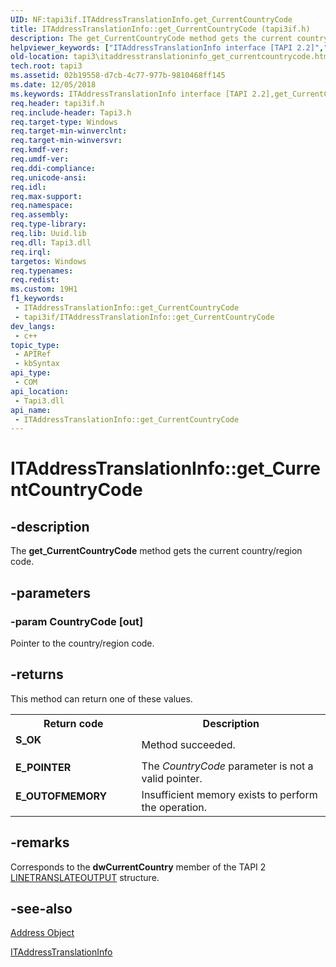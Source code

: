 ```yaml
---
UID: NF:tapi3if.ITAddressTranslationInfo.get_CurrentCountryCode
title: ITAddressTranslationInfo::get_CurrentCountryCode (tapi3if.h)
description: The get_CurrentCountryCode method gets the current country/region code.
helpviewer_keywords: ["ITAddressTranslationInfo interface [TAPI 2.2]","get_CurrentCountryCode method","ITAddressTranslationInfo.get_CurrentCountryCode","ITAddressTranslationInfo::get_CurrentCountryCode","_tapi3_itaddresstranslationinfo_get_currentcountrycode","get_CurrentCountryCode","get_CurrentCountryCode method [TAPI 2.2]","get_CurrentCountryCode method [TAPI 2.2]","ITAddressTranslationInfo interface","tapi3.itaddresstranslationinfo_get_currentcountrycode","tapi3if/ITAddressTranslationInfo::get_CurrentCountryCode"]
old-location: tapi3\itaddresstranslationinfo_get_currentcountrycode.htm
tech.root: tapi3
ms.assetid: 02b19558-d7cb-4c77-977b-9810468ff145
ms.date: 12/05/2018
ms.keywords: ITAddressTranslationInfo interface [TAPI 2.2],get_CurrentCountryCode method, ITAddressTranslationInfo.get_CurrentCountryCode, ITAddressTranslationInfo::get_CurrentCountryCode, _tapi3_itaddresstranslationinfo_get_currentcountrycode, get_CurrentCountryCode, get_CurrentCountryCode method [TAPI 2.2], get_CurrentCountryCode method [TAPI 2.2],ITAddressTranslationInfo interface, tapi3.itaddresstranslationinfo_get_currentcountrycode, tapi3if/ITAddressTranslationInfo::get_CurrentCountryCode
req.header: tapi3if.h
req.include-header: Tapi3.h
req.target-type: Windows
req.target-min-winverclnt: 
req.target-min-winversvr: 
req.kmdf-ver: 
req.umdf-ver: 
req.ddi-compliance: 
req.unicode-ansi: 
req.idl: 
req.max-support: 
req.namespace: 
req.assembly: 
req.type-library: 
req.lib: Uuid.lib
req.dll: Tapi3.dll
req.irql: 
targetos: Windows
req.typenames: 
req.redist: 
ms.custom: 19H1
f1_keywords:
 - ITAddressTranslationInfo::get_CurrentCountryCode
 - tapi3if/ITAddressTranslationInfo::get_CurrentCountryCode
dev_langs:
 - c++
topic_type:
 - APIRef
 - kbSyntax
api_type:
 - COM
api_location:
 - Tapi3.dll
api_name:
 - ITAddressTranslationInfo::get_CurrentCountryCode
---
```


# ITAddressTranslationInfo::get_CurrentCountryCode


## -description

The 
<b>get_CurrentCountryCode</b> method gets the current country/region code.

## -parameters

### -param CountryCode [out]

Pointer to the country/region code.

## -returns

This method can return one of these values.

<table>
<tr>
<th>Return code</th>
<th>Description</th>
</tr>
<tr>
<td width="40%">
<dl>
<dt><b>S_OK</b></dt>
</dl>
</td>
<td width="60%">
Method succeeded.

</td>
</tr>
<tr>
<td width="40%">
<dl>
<dt><b>E_POINTER</b></dt>
</dl>
</td>
<td width="60%">
The <i>CountryCode</i> parameter is not a valid pointer.

</td>
</tr>
<tr>
<td width="40%">
<dl>
<dt><b>E_OUTOFMEMORY</b></dt>
</dl>
</td>
<td width="60%">
Insufficient memory exists to perform the operation.

</td>
</tr>
</table>

## -remarks

Corresponds to the <b>dwCurrentCountry</b> member of the TAPI 2 
<a href="/windows/desktop/api/tapi/ns-tapi-linetranslateoutput">LINETRANSLATEOUTPUT</a> structure.

## -see-also

<a href="/windows/desktop/Tapi/address-object">Address Object</a>



<a href="/windows/desktop/api/tapi3if/nn-tapi3if-itaddresstranslationinfo">ITAddressTranslationInfo</a>

